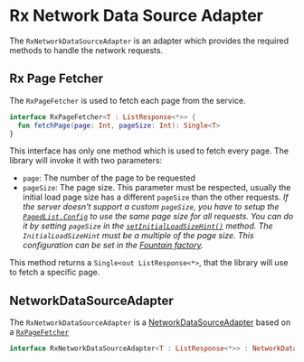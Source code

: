 # Rx Network Data Source Adapter
The `RxNetworkDataSourceAdapter` is an adapter which provides the required methods to handle the network requests.

## Rx Page Fetcher
The `RxPageFetcher` is used to fetch each page from the service.

```kotlin
interface RxPageFetcher<T : ListResponse<*>> {
  fun fetchPage(page: Int, pageSize: Int): Single<T>
}
```

This interface has only one method which is used to fetch every page.
The library will invoke it with two parameters: 
- `page`: The number of the page to be requested
- `pageSize`: The page size.
This parameter must be respected, usually the initial load page size has a different `pageSize` than the other requests.
*If the server doesn't support a custom `pageSize`, you have to setup the [`PagedList.Config`](https://developer.android.com/reference/android/arch/paging/PagedList.Config.html) to use the same page size for all requests.
You can do it by setting `pageSize` in the [`setInitialLoadSizeHint()`](https://developer.android.com/reference/android/arch/paging/PagedList.Config.html#initialLoadSizeHint) method.
The `InitialLoadSizeHint` must be a multiple of the page size.
This configuration can be set in the [Fountain factory](FountainRxs.md).*

This method returns a `Single<out ListResponse<*>`, that the library will use to fetch a specific page.

## NetworkDataSourceAdapter
The `RxNetworkDataSourceAdapter` is a [NetworkDataSourceAdapter](NetworkDataSourceAdapter.md) based on a [`RxPageFetcher`](#rx-page-fetcher) 

```kotlin
interface RxNetworkDataSourceAdapter<T : ListResponse<*>> : NetworkDataSourceAdapter<RxPageFetcher<T>>
```
